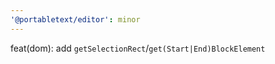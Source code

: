 ```yaml
---
'@portabletext/editor': minor
---
```


feat(dom): add `getSelectionRect`/`get(Start|End)BlockElement`
